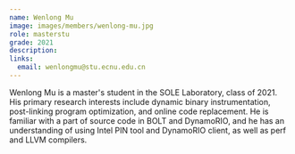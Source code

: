 ```yaml
---
name: Wenlong Mu
image: images/members/wenlong-mu.jpg
role: masterstu
grade: 2021
description: 
links:
  email: wenlongmu@stu.ecnu.edu.cn
---
```


Wenlong Mu is a master's student in the SOLE Laboratory, class of 2021. His primary research interests include dynamic binary instrumentation, post-linking program optimization, and online code replacement. He is familiar with a part of source code in BOLT and DynamoRIO, and he has an understanding of using Intel PIN tool and DynamoRIO client, as well as perf and LLVM compilers.
